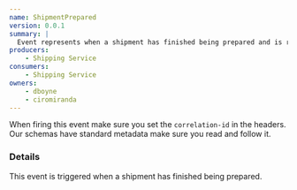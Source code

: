 ```yaml
---
name: ShipmentPrepared
version: 0.0.1
summary: |
  Event represents when a shipment has finished being prepared and is ready to be dispatched.
producers:
    - Shipping Service
consumers:
    - Shipping Service
owners:
    - dboyne
    - ciromiranda
---
```


<Admonition>When firing this event make sure you set the `correlation-id` in the headers. Our schemas have standard metadata make sure you read and follow it.</Admonition>

### Details

This event is triggered when a shipment has finished being prepared.

<NodeGraph title="Consumer / Producer Diagram" />

<Schema />